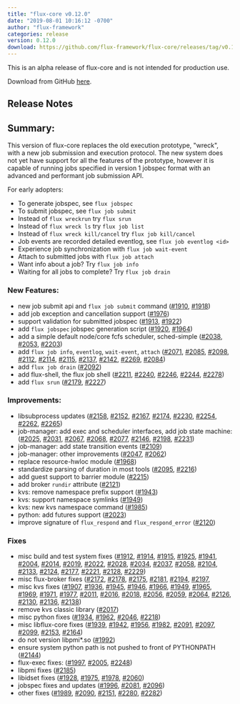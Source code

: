 ```yaml
---
title: "flux-core v0.12.0"
date: "2019-08-01 10:16:12 -0700"
author: "flux-framework"
categories: release
version: 0.12.0
download: https://github.com/flux-framework/flux-core/releases/tag/v0.12.0
---
```


<div class="note warning">
This is an alpha release of flux-core and is not intended for production use.
</div>

Download from GitHub [here](https://github.com/flux-framework/flux-core/releases/tag/v0.12.0).

## Release Notes

## Summary:

This version of flux-core replaces the old execution prototype, "wreck",
with a new job submission and execution protocol. The new system does
not yet have support for all the features of the prototype, however it
is capable of running jobs specified in version 1 jobspec format with
an advanced and performant job submission API.

For early adopters:
 
 * To generate jobspec, see `flux jobspec`
 * To submit jobspec, see `flux job submit`
 * Instead of `flux wreckrun` try `flux srun`
 * Instead of `flux wreck ls` try `flux job list`
 * Instead of `flux wreck kill/cancel` try `flux job kill/cancel`
 * Job events are recorded detailed eventlog, see `flux job eventlog <id>`
 * Experience job synchronization with `flux job wait-event`
 * Attach to submitted jobs with `flux job attach`
 * Want info about a job? Try `flux job info`
 * Waiting for all jobs to complete? Try `flux job drain`

### New Features:

 * new job submit api and `flux job submit` command ([#1910](https://github.com/flux-framework/flux-core/issues/1910), [#1918](https://github.com/flux-framework/flux-core/issues/1918))
 * add job exception and cancellation support ([#1976](https://github.com/flux-framework/flux-core/issues/1976))
 * support validation for submitted jobspec ([#1913](https://github.com/flux-framework/flux-core/issues/1913), [#1922](https://github.com/flux-framework/flux-core/issues/1922))
 * add `flux jobspec` jobspec generation script ([#1920](https://github.com/flux-framework/flux-core/issues/1920), [#1964](https://github.com/flux-framework/flux-core/issues/1964))
 * add a simple default node/core fcfs scheduler, sched-simple
   ([#2038](https://github.com/flux-framework/flux-core/issues/2038), [#2053](https://github.com/flux-framework/flux-core/issues/2053), [#2203](https://github.com/flux-framework/flux-core/issues/2203))
 * add `flux job info`, `eventlog`, `wait-event`, `attach`
   ([#2071](https://github.com/flux-framework/flux-core/issues/2071), [#2085](https://github.com/flux-framework/flux-core/issues/2085), [#2098](https://github.com/flux-framework/flux-core/issues/2098), [#2112](https://github.com/flux-framework/flux-core/issues/2112), [#2114](https://github.com/flux-framework/flux-core/issues/2114), [#2115](https://github.com/flux-framework/flux-core/issues/2115), [#2137](https://github.com/flux-framework/flux-core/issues/2137), [#2142](https://github.com/flux-framework/flux-core/issues/2142), [#2269](https://github.com/flux-framework/flux-core/issues/2269), [#2084](https://github.com/flux-framework/flux-core/issues/2084))
 * add `flux job drain` ([#2092](https://github.com/flux-framework/flux-core/issues/2092))
 * add flux-shell, the flux job shell ([#2211](https://github.com/flux-framework/flux-core/issues/2211), [#2240](https://github.com/flux-framework/flux-core/issues/2240), [#2246](https://github.com/flux-framework/flux-core/issues/2246), [#2244](https://github.com/flux-framework/flux-core/issues/2244), [#2278](https://github.com/flux-framework/flux-core/issues/2278))
 * add `flux srun` ([#2179](https://github.com/flux-framework/flux-core/issues/2179), [#2227](https://github.com/flux-framework/flux-core/issues/2227))

### Improvements:
 
 * libsubprocess updates ([#2158](https://github.com/flux-framework/flux-core/issues/2158), [#2152](https://github.com/flux-framework/flux-core/issues/2152), [#2167](https://github.com/flux-framework/flux-core/issues/2167), [#2174](https://github.com/flux-framework/flux-core/issues/2174), [#2230](https://github.com/flux-framework/flux-core/issues/2230), [#2254](https://github.com/flux-framework/flux-core/issues/2254), [#2262](https://github.com/flux-framework/flux-core/issues/2262),
    [#2265](https://github.com/flux-framework/flux-core/issues/2265))
 * job-manager: add exec and scheduler interfaces, add job state machine:
    ([#2025](https://github.com/flux-framework/flux-core/issues/2025), [#2031](https://github.com/flux-framework/flux-core/issues/2031), [#2067](https://github.com/flux-framework/flux-core/issues/2067), [#2068](https://github.com/flux-framework/flux-core/issues/2068), [#2077](https://github.com/flux-framework/flux-core/issues/2077), [#2146](https://github.com/flux-framework/flux-core/issues/2146), [#2198](https://github.com/flux-framework/flux-core/issues/2198), [#2231](https://github.com/flux-framework/flux-core/issues/2231))
 * job-manager: add state transition events ([#2109](https://github.com/flux-framework/flux-core/issues/2109))
 * job-manager: other improvements ([#2047](https://github.com/flux-framework/flux-core/issues/2047), [#2062](https://github.com/flux-framework/flux-core/issues/2062))
 * replace resource-hwloc module ([#1968](https://github.com/flux-framework/flux-core/issues/1968))
 * standardize parsing of duration in most tools ([#2095](https://github.com/flux-framework/flux-core/issues/2095), [#2216](https://github.com/flux-framework/flux-core/issues/2216))
 * add guest support to barrier module ([#2215](https://github.com/flux-framework/flux-core/issues/2215))
 * add broker `rundir` attribute ([#2121](https://github.com/flux-framework/flux-core/issues/2121)) 
 * kvs: remove namespace prefix support ([#1943](https://github.com/flux-framework/flux-core/issues/1943))
 * kvs: support namespace symlinks ([#1949](https://github.com/flux-framework/flux-core/issues/1949))
 * kvs: new kvs namespace command ([#1985](https://github.com/flux-framework/flux-core/issues/1985))
 * python: add futures support ([#2023](https://github.com/flux-framework/flux-core/issues/2023))
 * improve signature of `flux_respond` and `flux_respond_error` ([#2120](https://github.com/flux-framework/flux-core/issues/2120))

### Fixes

 * misc build and test system fixes ([#1912](https://github.com/flux-framework/flux-core/issues/1912), [#1914](https://github.com/flux-framework/flux-core/issues/1914), [#1915](https://github.com/flux-framework/flux-core/issues/1915), [#1925](https://github.com/flux-framework/flux-core/issues/1925), [#1941](https://github.com/flux-framework/flux-core/issues/1941),
    [#2004](https://github.com/flux-framework/flux-core/issues/2004), [#2014](https://github.com/flux-framework/flux-core/issues/2014), [#2019](https://github.com/flux-framework/flux-core/issues/2019), [#2022](https://github.com/flux-framework/flux-core/issues/2022), [#2028](https://github.com/flux-framework/flux-core/issues/2028), [#2034](https://github.com/flux-framework/flux-core/issues/2034), [#2037](https://github.com/flux-framework/flux-core/issues/2037), [#2058](https://github.com/flux-framework/flux-core/issues/2058), [#2104](https://github.com/flux-framework/flux-core/issues/2104), [#2133](https://github.com/flux-framework/flux-core/issues/2133),
    [#2124](https://github.com/flux-framework/flux-core/issues/2124), [#2177](https://github.com/flux-framework/flux-core/issues/2177), [#2221](https://github.com/flux-framework/flux-core/issues/2221), [#2128](https://github.com/flux-framework/flux-core/issues/2128), [#2229](https://github.com/flux-framework/flux-core/issues/2229))
 * misc flux-broker fixes ([#2172](https://github.com/flux-framework/flux-core/issues/2172), [#2178](https://github.com/flux-framework/flux-core/issues/2178), [#2175](https://github.com/flux-framework/flux-core/issues/2175), [#2181](https://github.com/flux-framework/flux-core/issues/2181), [#2194](https://github.com/flux-framework/flux-core/issues/2194), [#2197](https://github.com/flux-framework/flux-core/issues/2197), 
 * misc kvs fixes ([#1907](https://github.com/flux-framework/flux-core/issues/1907), [#1936](https://github.com/flux-framework/flux-core/issues/1936), [#1945](https://github.com/flux-framework/flux-core/issues/1945), [#1946](https://github.com/flux-framework/flux-core/issues/1946), [#1966](https://github.com/flux-framework/flux-core/issues/1966), [#1949](https://github.com/flux-framework/flux-core/issues/1949), [#1965](https://github.com/flux-framework/flux-core/issues/1965), [#1969](https://github.com/flux-framework/flux-core/issues/1969),
    [#1971](https://github.com/flux-framework/flux-core/issues/1971), [#1977](https://github.com/flux-framework/flux-core/issues/1977), [#2011](https://github.com/flux-framework/flux-core/issues/2011), [#2016](https://github.com/flux-framework/flux-core/issues/2016), [#2018](https://github.com/flux-framework/flux-core/issues/2018), [#2056](https://github.com/flux-framework/flux-core/issues/2056), [#2059](https://github.com/flux-framework/flux-core/issues/2059), [#2064](https://github.com/flux-framework/flux-core/issues/2064), [#2126](https://github.com/flux-framework/flux-core/issues/2126), [#2130](https://github.com/flux-framework/flux-core/issues/2130),
    [#2136](https://github.com/flux-framework/flux-core/issues/2136), [#2138](https://github.com/flux-framework/flux-core/issues/2138))
 * remove kvs classic library ([#2017](https://github.com/flux-framework/flux-core/issues/2017))
 * misc python fixes ([#1934](https://github.com/flux-framework/flux-core/issues/1934), [#1962](https://github.com/flux-framework/flux-core/issues/1962), [#2046](https://github.com/flux-framework/flux-core/issues/2046), [#2218](https://github.com/flux-framework/flux-core/issues/2218))
 * misc libflux-core fixes ([#1939](https://github.com/flux-framework/flux-core/issues/1939), [#1942](https://github.com/flux-framework/flux-core/issues/1942), [#1956](https://github.com/flux-framework/flux-core/issues/1956), [#1982](https://github.com/flux-framework/flux-core/issues/1982), [#2091](https://github.com/flux-framework/flux-core/issues/2091), [#2097](https://github.com/flux-framework/flux-core/issues/2097), [#2099](https://github.com/flux-framework/flux-core/issues/2099),
    [#2153](https://github.com/flux-framework/flux-core/issues/2153), [#2164](https://github.com/flux-framework/flux-core/issues/2164))
 * do not version libpmi*.so ([#1992](https://github.com/flux-framework/flux-core/issues/1992))
 * ensure system python path is not pushed to front of PYTHONPATH ([#2144](https://github.com/flux-framework/flux-core/issues/2144))
 * flux-exec fixes: ([#1997](https://github.com/flux-framework/flux-core/issues/1997), [#2005](https://github.com/flux-framework/flux-core/issues/2005), [#2248](https://github.com/flux-framework/flux-core/issues/2248))
 * libpmi fixes ([#2185](https://github.com/flux-framework/flux-core/issues/2185))
 * libidset fixes ([#1928](https://github.com/flux-framework/flux-core/issues/1928), [#1975](https://github.com/flux-framework/flux-core/issues/1975), [#1978](https://github.com/flux-framework/flux-core/issues/1978), [#2060](https://github.com/flux-framework/flux-core/issues/2060))
 * jobspec fixes and updates ([#1996](https://github.com/flux-framework/flux-core/issues/1996), [#2081](https://github.com/flux-framework/flux-core/issues/2081), [#2096](https://github.com/flux-framework/flux-core/issues/2096))
 * other fixes ([#1989](https://github.com/flux-framework/flux-core/issues/1989), [#2090](https://github.com/flux-framework/flux-core/issues/2090), [#2151](https://github.com/flux-framework/flux-core/issues/2151), [#2280](https://github.com/flux-framework/flux-core/issues/2280), [#2282](https://github.com/flux-framework/flux-core/issues/2282))

 
